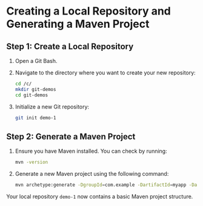 # Creating a Local Repository and Generating a Maven Project

## Step 1: Create a Local Repository

1. Open a Git Bash.
2. Navigate to the directory where you want to create your new repository:

    ```sh
    cd /c/
    mkdir git-demos
    cd git-demos
    ```

3. Initialize a new Git repository:
    ```sh
    git init demo-1
    ```

## Step 2: Generate a Maven Project

1. Ensure you have Maven installed. You can check by running:
    ```sh
    mvn -version
    ```
2. Generate a new Maven project using the following command:

    ```sh
    mvn archetype:generate -DgroupId=com.example -DartifactId=myapp -DarchetypeArtifactId=maven-archetype-quickstart -DinteractiveMode=false
    ```

Your local repository `demo-1` now contains a basic Maven project structure.